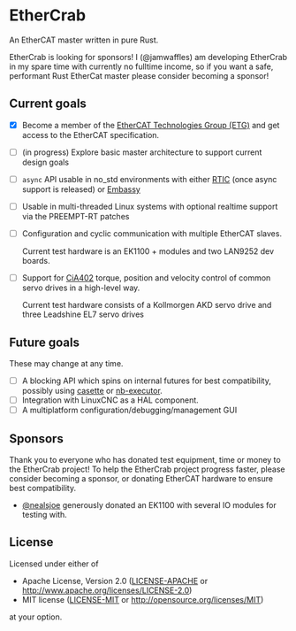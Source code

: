 # EtherCrab

An EtherCAT master written in pure Rust.

EtherCrab is looking for sponsors! I (@jamwaffles) am developing EtherCrab in my spare time with
currently no fulltime income, so if you want a safe, performant Rust EtherCat master please consider
becoming a sponsor!

## Current goals

- [x] Become a member of the
      [EtherCAT Technologies Group (ETG)](https://www.ethercat.org/default.htm) and get access to
      the EtherCAT specification.
- [ ] (in progress) Explore basic master architecture to support current design goals
- [ ] `async` API usable in no_std environments with either [RTIC](https://rtic.rs) (once async
      support is released) or [Embassy](https://embassy.dev/)
- [ ] Usable in multi-threaded Linux systems with optional realtime support via the PREEMPT-RT
      patches
- [ ] Configuration and cyclic communication with multiple EtherCAT slaves.

  Current test hardware is an EK1100 + modules and two LAN9252 dev boards.

- [ ] Support for [CiA402](https://www.can-cia.org/can-knowledge/canopen/cia402/) torque, position
      and velocity control of common servo drives in a high-level way.

  Current test hardware consists of a Kollmorgen AKD servo drive and three Leadshine EL7 servo
  drives

## Future goals

These may change at any time.

- [ ] A blocking API which spins on internal futures for best compatibility, possibly using
      [casette](https://lib.rs/crates/cassette) or [nb-executor](https://lib.rs/crates/nb-executor).
- [ ] Integration with LinuxCNC as a HAL component.
- [ ] A multiplatform configuration/debugging/management GUI

## Sponsors

Thank you to everyone who has donated test equipment, time or money to the EtherCrab project! To
help the EtherCrab project progress faster, please consider becoming a sponsor, or donating EtherCAT
hardware to ensure best compatibility.

- [@nealsjoe](https://twitter.com/nealsjoe) generously donated an EK1100 with several IO modules for
  testing with.

## License

Licensed under either of

- Apache License, Version 2.0 ([LICENSE-APACHE](LICENSE-APACHE) or
  http://www.apache.org/licenses/LICENSE-2.0)
- MIT license ([LICENSE-MIT](LICENSE-MIT) or http://opensource.org/licenses/MIT)

at your option.
